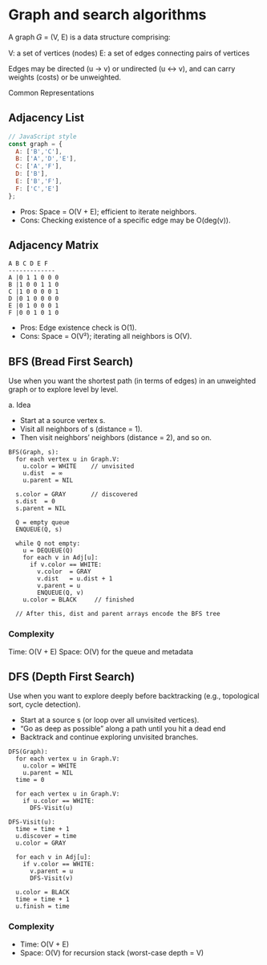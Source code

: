 # Graph and search algorithms

A graph 𝐺 = (V, E) is a data structure comprising:

V: a set of vertices (nodes)
E: a set of edges connecting pairs of vertices

Edges may be directed (u → v) or undirected (u ↔ v), and can carry weights (costs) or be unweighted.

Common Representations

## Adjacency List

```js
// JavaScript style
const graph = {
  A: ['B','C'],
  B: ['A','D','E'],
  C: ['A','F'],
  D: ['B'],
  E: ['B','F'],
  F: ['C','E']
};

```

- Pros: Space = O(V + E); efficient to iterate neighbors.
- Cons: Checking existence of a specific edge may be O(deg(v)).

## Adjacency Matrix

```
A B C D E F
-------------
A |0 1 1 0 0 0
B |1 0 0 1 1 0
C |1 0 0 0 0 1
D |0 1 0 0 0 0
E |0 1 0 0 0 1
F |0 0 1 0 1 0
```

- Pros: Edge existence check is O(1).
- Cons: Space = O(V²); iterating all neighbors is O(V).

## BFS (Bread First Search)

Use when you want the shortest path (in terms of edges) in an unweighted graph or to explore level by level.

a. Idea

- Start at a source vertex s.
- Visit all neighbors of s (distance = 1).
- Then visit neighbors’ neighbors (distance = 2), and so on.

```less
BFS(Graph, s):
  for each vertex u in Graph.V:
    u.color = WHITE    // unvisited
    u.dist  = ∞
    u.parent = NIL

  s.color = GRAY       // discovered
  s.dist  = 0
  s.parent = NIL

  Q = empty queue
  ENQUEUE(Q, s)

  while Q not empty:
    u = DEQUEUE(Q)
    for each v in Adj[u]:
      if v.color == WHITE:
        v.color  = GRAY
        v.dist   = u.dist + 1
        v.parent = u
        ENQUEUE(Q, v)
    u.color = BLACK     // finished

  // After this, dist and parent arrays encode the BFS tree
```

### Complexity

Time: O(V + E)
Space: O(V) for the queue and metadata

## DFS (Depth First Search)

Use when you want to explore deeply before backtracking (e.g., topological sort, cycle detection).

- Start at a source s (or loop over all unvisited vertices).
- “Go as deep as possible” along a path until you hit a dead end
- Backtrack and continue exploring unvisited branches.

```pseudo
DFS(Graph):
  for each vertex u in Graph.V:
    u.color = WHITE
    u.parent = NIL
  time = 0

  for each vertex u in Graph.V:
    if u.color == WHITE:
      DFS-Visit(u)

DFS-Visit(u):
  time = time + 1
  u.discover = time
  u.color = GRAY

  for each v in Adj[u]:
    if v.color == WHITE:
      v.parent = u
      DFS-Visit(v)

  u.color = BLACK
  time = time + 1
  u.finish = time
```

### Complexity

- Time: O(V + E)
- Space: O(V) for recursion stack (worst-case depth = V)
